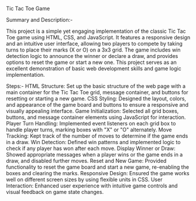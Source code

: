 Tic Tac Toe Game

Summary and Description:-

This project is a simple yet engaging implementation of the classic Tic Tac Toe game using HTML, CSS, and JavaScript. It features a responsive design and an intuitive user interface, allowing two players to compete by taking turns to place their marks (X or O) on a 3x3 grid. The game includes win detection logic to announce the winner or declare a draw, and provides options to reset the game or start a new one. This project serves as an excellent demonstration of basic web development skills and game logic implementation.

Steps:- HTML Structure: Set up the basic structure of the web page with a main container for the Tic Tac Toe grid, message container, and buttons for resetting or starting a new game. CSS Styling: Designed the layout, colors, and appearance of the game board and buttons to ensure a responsive and visually appealing interface. Game Initialization: Selected all grid boxes, buttons, and message container elements using JavaScript for interaction. Player Turn Handling: Implemented event listeners on each grid box to handle player turns, marking boxes with "X" or "O" alternately. Move Tracking: Kept track of the number of moves to determine if the game ends in a draw. Win Detection: Defined win patterns and implemented logic to check if any player has won after each move. Display Winner or Draw: Showed appropriate messages when a player wins or the game ends in a draw, and disabled further moves. Reset and New Game: Provided functionality to reset the game board and start a new game, re-enabling the boxes and clearing the marks. Responsive Design: Ensured the game works well on different screen sizes by using flexible units in CSS. User Interaction: Enhanced user experience with intuitive game controls and visual feedback on game state changes.
